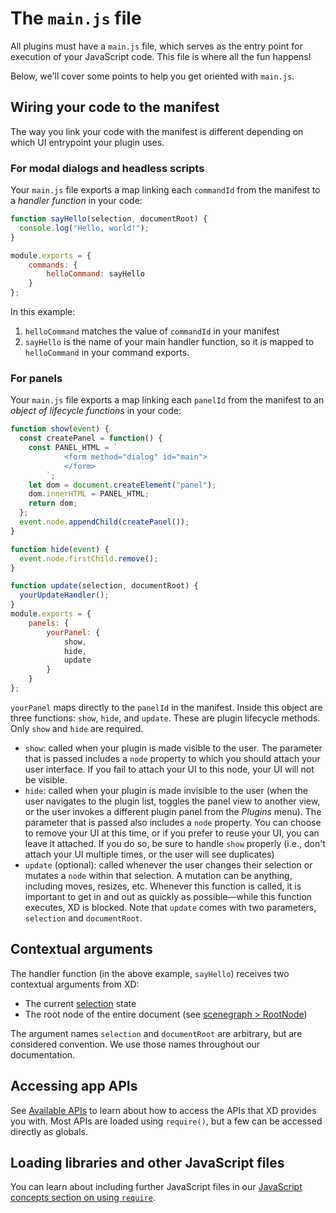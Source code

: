 # The `main.js` file

All plugins must have a `main.js` file, which serves as the entry point for execution of your JavaScript code. This file is where all the fun happens!

Below, we'll cover some points to help you get oriented with `main.js`.

## Wiring your code to the manifest

The way you link your code with the manifest is different depending on which UI entrypoint your plugin uses.

### For modal dialogs and headless scripts

Your `main.js` file exports a map linking each `commandId` from the manifest to a _handler function_ in your code:

```js
function sayHello(selection, documentRoot) {
  console.log("Hello, world!");
}

module.exports = {
    commands: {
        helloCommand: sayHello
    }
};
```

In this example:

1. `helloCommand` matches the value of `commandId` in your manifest
1. `sayHello` is the name of your main handler function, so it is mapped to `helloCommand` in your command exports.

### For panels

Your `main.js` file exports a map linking each `panelId` from the manifest to an _object of lifecycle functions_ in your code:

```js
function show(event) {
  const createPanel = function() {
    const PANEL_HTML = `
            <form method="dialog" id="main">
            </form>
        `;
    let dom = document.createElement("panel");
    dom.innerHTML = PANEL_HTML;
    return dom;
  };
  event.node.appendChild(createPanel());
}

function hide(event) {
  event.node.firstChild.remove();
}

function update(selection, documentRoot) {
  yourUpdateHandler();
}
module.exports = {
    panels: {
        yourPanel: {
            show,
            hide,
            update
        }
    }
};
```

`yourPanel` maps directly to the `panelId` in the manifest. Inside this object are three functions: `show`, `hide`, and `update`. These are plugin lifecycle methods. Only `show` and `hide` are required.

- `show`: called when your plugin is made visible to the user. The parameter that is passed includes a `node` property to which you should attach your user interface. If you fail to attach your UI to this node, your UI will not be visible.
- `hide`: called when your plugin is made invisible to the user (when the user navigates to the plugin list, toggles the panel view to another view, or the user invokes a different plugin panel from the _Plugins_ menu). The parameter that is passed also includes a `node` property. You can choose to remove your UI at this time, or if you prefer to reuse your UI, you can leave it attached. If you do so, be sure to handle `show` properly (i.e., don't attach your UI multiple times, or the user will see duplicates)
- `update` (optional): called whenever the user changes their selection or mutates a `node` within that selection. A mutation can be anything, including moves, resizes, etc. Whenever this function is called, it is important to get in and out as quickly as possible—while this function executes, XD is blocked. Note that `update` comes with two parameters, `selection` and `documentRoot`.

## Contextual arguments

The handler function (in the above example, `sayHello`) receives two contextual arguments from XD:

- The current [selection](../selection.md) state
- The root node of the entire document (see [scenegraph > RootNode](../scenegraph.md#rootnode))

The argument names `selection` and `documentRoot` are arbitrary, but are considered convention. We use those names throughout our documentation.

## Accessing app APIs

See [Available APIs](../core/apis.md) to learn about how to access the APIs that XD provides you with. Most APIs are loaded using `require()`, but a few can be accessed directly as globals.

## Loading libraries and other JavaScript files

You can learn about including further JavaScript files in our [JavaScript concepts section on using `require`](/reference/javascript/javascript-support.html#can-i-use-require).
